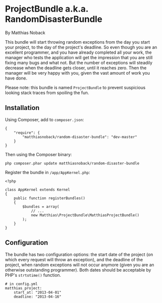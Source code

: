 # ProjectBundle a.k.a. RandomDisasterBundle

By Matthias Noback

This bundle will start throwing random exceptions from the day you start
your project, to the day of the project's deadline. So even though you are
an excellent programmer, and you have already completed all your work,
the manager who tests the application will get the impression that you are
still fixing many bugs and what not. But the number of exceptions will steadily
decrease when the deadline gets closer, until it reaches zero. Then the
manager will be very happy with you, given the vast amount of work you have
done.

Please note: this bundle is named ``ProjectBundle`` to prevent suspicious
looking stack traces from spoiling the fun.

## Installation

Using Composer, add to ``composer.json``:

    {
        "require": {
            "matthiasnoback/random-disaster-bundle": "dev-master"
        }
    }

Then using the Composer binary:

    php composer.phar update matthiasnoback/random-disaster-bundle

Register the bundle in ``/app/AppKernel.php``:

    <?php

    class AppKernel extends Kernel
    {
        public function registerBundles()
        {
            $bundles = array(
                // ...
                new Matthias\ProjectBundle\MatthiasProjectBundle()
            );
        }
    }

## Configuration

The bundle has two configuration options: the start date of the project
(on which every request will throw an exception), and the deadline of the
project, when random exceptions will not occur anymore (given you are
an otherwise outstanding programmer). Both dates should be acceptable by
PHP's ``strtotime()`` function.

    # in config.yml
    matthias_project:
        start_at: "2013-04-01"
        deadline: "2013-04-16"
